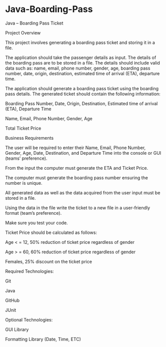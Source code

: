 # Java-Boarding-Pass

Java – Boarding Pass Ticket



Project Overview

This project involves generating a boarding pass ticket and storing it in a file.

The application should take the passenger details as input. The details of the boarding pass are to be stored in a file. The details should include valid data such as: name, email, phone number, gender, age, boarding pass number, date, origin, destination, estimated time of arrival (ETA), departure time.

The application should generate a boarding pass ticket using the boarding pass details. The generated ticket should contain the following information:

Boarding Pass Number, Date, Origin, Destination, Estimated time of arrival (ETA), Departure Time

Name, Email, Phone Number, Gender, Age

Total Ticket Price

Business Requirements

The user will be required to enter their Name, Email, Phone Number, Gender, Age, Date, Destination, and Departure Time into the console or GUI (teams’ preference).

From the input the computer must generate the ETA and Ticket Price.

The computer must generate the boarding pass number ensuring the number is unique.

All generated data as well as the data acquired from the user input must be stored in a file.

Using the data in the file write the ticket to a new file in a user-friendly format (team’s preference).

Make sure you test your code.

Ticket Price should be calculated as follows:

Age < = 12, 50% reduction of ticket price regardless of gender

Age > = 60, 60% reduction of ticket price regardless of gender

Females, 25% discount on the ticket price

Required Technologies:

Git

Java

GitHub

JUnit

Optional Technologies:

GUI Library

Formatting Library (Date, Time, ETC) 